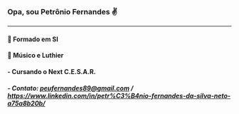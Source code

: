 ### Opa, sou Petrônio Fernandes :v:
_______________________________________
#### :pushpin: Formado em SI
#### :pushpin: Músico e Luthier

#### - Cursando o Next C.E.S.A.R. 
##### - Contato: peufernandes89@gmail.com / https://www.linkedin.com/in/petr%C3%B4nio-fernandes-da-silva-neto-a75a8b20b/

<!--
**petronioFernandes/petronioFernandes** is a ✨ _special_ ✨ repository because its `README.md` (this file) appears on your GitHub profile.

- 🔭 I’m currently working on ...
- 🌱 I’m currently learning ...
- 👯 I’m looking to collaborate on ...
- 🤔 I’m looking for help with ...
- 💬 Ask me about ...
- 📫 How to reach me: ...
- 😄 Pronouns: ...
- ⚡ Fun fact: ...
-->
